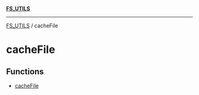 [**FS_UTILS**](../README.md)

***

[FS_UTILS](../README.md) / cacheFile

# cacheFile

## Functions

- [cacheFile](functions/cacheFile.md)
